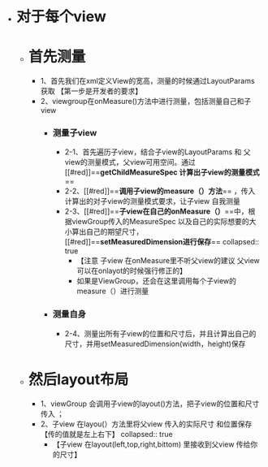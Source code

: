 - # 对于每个view
	- # 首先测量
		- 1、首先我们在xml定义View的宽高，测量的时候通过LayoutParams获取         【第一步是开发者的要求】
		- 2、viewgroup在onMeasure()方法中进行测量，包括测量自己和子view
			- ### 测量子view
				- 2-1、首先遍历子view，结合子view的LayoutParams 和 父view的测量模式，父view可用空间。通过[[#red]]==**getChildMeasureSpec 计算出子view的测量模式**==
				- 2-2、[[#red]]==**调用子view的measure（）方法**== ，传入计算出的对子view的测量模式要求，让子view 自我测量
				- 2-3、[[#red]]==**子view在自己的onMeasure（）**==中，根据viewGroup传入的MeasureSpec 以及自己的实际想要的大小算出自己的期望尺寸，[[#red]]==**setMeasuredDimension进行保存**==
				  collapsed:: true
					- 【注意 子view 在onMeasure里不听父view的建议  父view 可以在onlayot的时候强行修正的】
					- 如果是ViewGroup，还会在这里调用每个子view的measure（）进行测量
			- ### 测量自身
				- 2-4、测量出所有子view的位置和尺寸后，并且计算出自己的尺寸，并用setMeasuredDimension(width，height)保存
	- # 然后layout布局
		- 1、viewGroup  会调用子view的layout()方法，把子view的位置和尺寸传入 ；
		- 2、子view 在layou(）方法里将父view 传入的实际尺寸 和位置保存 【传的值就是左上右下】
		  collapsed:: true
			- 【子view 在layout(left,top,right,bittom)   里接收到父view 传给你的尺寸】